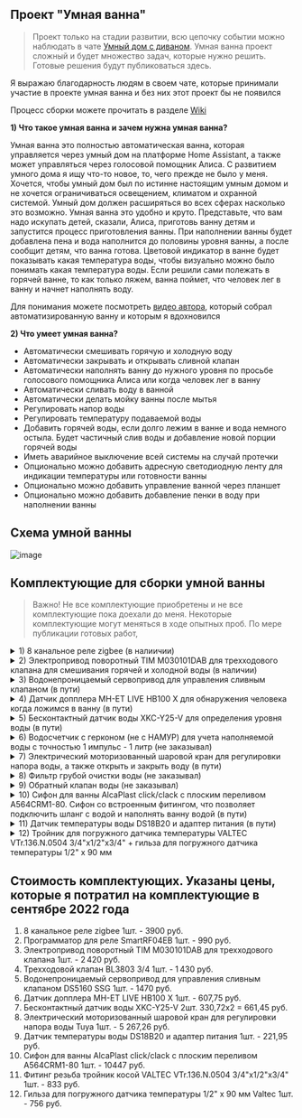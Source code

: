 ## Проект "Умная ванна"
> Проект только на стадии развитии, всю цепочку событии можно наблюдать в чате [Умный дом с диваном](https://t.me/smart_home_divan). Умная ванна проект сложный и будет множество задач, которые нужно решить. Готовые решения будут публиковаться здесь. 

Я выражаю благодарность людям в своем чате, которые принимали участие в проекте умная ванна и без них этот проект бы не появился

Процесс сборки можете прочитать в разделе [Wiki](https://github.com/DivanX10/smart-bath/wiki)

**1) Что такое умная ванна и зачем нужна умная ванна?**

Умная ванна это полностью автоматическая ванна, которая управляется через умный дом на платформе Home Assistant, а также может управляться через голосовой помощник Алиса. С развитием умного дома я ищу что-то новое, то, чего прежде не было у меня. Хочется, чтобы умный дом был по истинне настоящим умным домом и не хочется ограничиваться освещением, климатом и охранной системой. Умный дом должен расширяться во всех сферах насколько это возможно. Умная ванна это удобно и круто. Представьте, что вам надо искупать детей, сказали, Алиса, приготовь ванну детям и запустится процесс приготовления ванны. При наполнении ванны будет добавлена пена и вода наполнится до половины уровня ванны, а после сообщит детям, что ванна готова. Цветовой индикатор в ванне будет показывать какая температура воды, чтобы визуально можно было понимать какая температура воды. Если решили сами полежать в горячей ванне, то как только ляжем, ванна поймет, что человек лег в ванну и начнет наполнять воду.

Для понимания можете посмотреть [видео автора](https://youtu.be/_B7byL6H7NE), который собрал автоматизированную ванну и которым я вдохновился

**2) Что умеет умная ванна?**
* Автоматически смешивать горячую и холодную воду
* Автоматически закрывать и открывать сливной клапан
* Автоматически наполнять ванну до нужного уровня по просьбе голосового помощника Алиса или когда человек лег в ванну
* Автоматически сливать воду в ванной
* Автоматически делать мойку ванны после мытья
* Регулировать напор воды
* Регулировать температуру подаваемой воды
* Добавить горячей воды, если долго лежим в ванне и вода немного остыла. Будет частичный слив воды и добавление новой порции горячей воды
* Иметь аварийное выключение всей системы на случай протечки
* Опционально можно добавить адресную светодиодную ленту для индикации температуры или готовности ванны
* Опционально можно добавить управление ванной через планшет
* Опционально можно добавить добавление пенки в воду при наполнении ванны


## Схема умной ванны
![image](https://user-images.githubusercontent.com/64090632/192654137-efa8b03f-fac0-4592-8547-d73852db96e2.png)

## Комплектующие для сборки умной ванны
> Важно! Не все комплектующие приобретены и не все комплектующие пока доехали до меня. Некоторые комплектующие могут меняться в ходе опытных проб. По мере публикации готовых работ,   

<details>
  <summary>1) 8 канальное реле zigbee (в налиичии)</summary>

* Подробная статья о [Zigbee реле на 8 каналов](https://modkam.ru/2020/06/24/zigbee-rele-na-8-kanalov/)    
* 8 канальное реле zigbee можете заказать у Григория https://t.me/avenit
* [Видео обзор](https://youtu.be/ytuvblyAoo0) Modkam - 8х канальное Zigbee реле с сухими контактами, подключение внешних датчиков на канале [Alex Kvazis - технологии умного дома](https://www.youtube.com/c/AlexKvazis/videos)


![image](https://user-images.githubusercontent.com/64090632/192657403-07199f10-7540-4328-8489-d425c8b7775a.png)
</details>

<details>
  <summary>2) Электропривод поворотный TIM M030101DAB для трехходового клапана для смешивания горячей и холодной воды (в наличии)</summary>

Электропривод поворотный TIM M030101DAB брал [здесь](https://www.ozon.ru/product/servoprivod-dlya-krana-raspredelitelnogo-230v-dlina-provoda-1-5m-tim-485927636/?sh=LmakeLtZzw)
  
![image](https://user-images.githubusercontent.com/64090632/192656548-7994fcb8-eee7-489b-8e65-1ba55ecb0bae.png) 
</details>

<details>
  <summary>3) Водонепроницаемый сервопривод для управления сливным клапаном (в пути)</summary>

Сервопривод для управления сливным клапаном брал [здесь](https://www.ozon.ru/product/1-sht-vysokovoltnyy-vodonepronitsaemyy-tsifrovoy-servoprivod-dlya-1-5-rc-car-270-servo-472364958/?sh=LmakeEw5CQ)
  
![image](https://user-images.githubusercontent.com/64090632/192656635-4c047420-3049-45ad-9ed8-549f2db25a93.png)
</details>

<details>
  <summary>4) Датчик допплера MH-ET LIVE HB100 X для обнаружения человека когда ложимся в ванну (в пути)</summary>

Датчик допплера MH-ET LIVE HB100 X брал [здесь](https://aliexpress.ru/item/4000322455586.html?sku_id=10000001320564017)  
![image](https://user-images.githubusercontent.com/64090632/192656809-0863d89c-ee09-4609-ba43-86564644a7c5.png) 
</details>

<details>
  <summary>5) Бесконтактный датчик воды XKC-Y25-V для определения уровня воды (в пути)</summary>

Бесконтактный датчик воды XKC-Y25-V брал [здесь](https://aliexpress.ru/item/1005004165856762.html)
  
![image](https://user-images.githubusercontent.com/64090632/192657537-5ab68d17-e48e-4437-9812-e38bf0d3c265.png) 
</details>

<details>
  <summary>6) Водосчетчик с герконом (не с НАМУР) для учета наполняемой воды с точностью 1 импульс - 1 литр (не заказывал)</summary>

[ВСГД-15-03 (110ММ) СЧЕТЧИК ГОРЯЧЕЙ ВОДЫ С ИМП. ВЫХОДОМ](https://www.teplovodomer.ru/catalog/schetchiki-vody/kvartirnye-schetchiki-vody/dn-15/vsgd-15-03-110mm-schetchik-goryachey-vody-s-imp-vykhodom/)
  
![image](https://user-images.githubusercontent.com/64090632/192657779-d00d83ee-c861-42b2-b6bb-bdf51c3c5589.png)
</details>

<details>
  <summary>7) Электрический моторизованный шаровой кран для регулировки напора воды, а также открыть и закрыть воду (в пути)</summary>

* Электрический моторизованный шаровой кран [брал здесь](https://aliexpress.ru/item/1005003224042573.html)
* Обзор [FrankEver FK_V02 - Zigbee кран с регулировкой открытия](https://youtu.be/lpL6xAYuBHk) можете посмотреть на канале [Alex Kvazis - технологии умного дома](https://www.youtube.com/c/AlexKvazis/videos) 
  
![image](https://user-images.githubusercontent.com/64090632/192659320-4b3b5dd5-483d-4699-8dbc-d6b365cdba43.png)

</details>

<details>
  <summary>8) Фильтр грубой очистки воды (не заказывал)</summary>
  
![image](https://user-images.githubusercontent.com/64090632/192660219-284d3fc0-cb62-4c2f-b3c6-9856c4ec553d.png)

</details>

<details>
  <summary>9) Обратный клапан воды (не заказывал)</summary>
  
![image](https://user-images.githubusercontent.com/64090632/192660369-6822061b-97f1-402a-ac70-8df9bbcf4021.png)

</details>

<details>
  <summary>10) Сифон для ванны AlcaPlast click/clack с плоским переливом A564CRM1-80. Сифон со встроенным фитингом, что позволяет подключить шланг с водой и наполнять ванну водой (в пути)</summary>
  
![image](https://user-images.githubusercontent.com/64090632/193369955-59d2433c-1ce4-4595-8ef1-300d29481631.png)
![image](https://user-images.githubusercontent.com/64090632/193598027-856c0aab-c638-48da-ba7b-72a89a028073.png)

</details>

<details>
  <summary>11) Датчик температуры воды DS18B20 и адаптер питания (в пути)</summary>

Датчик температуры воды DS18B20 и адаптер брал [здесь](https://aliexpress.ru/item/32467815969.html)
 
![image](https://user-images.githubusercontent.com/64090632/193369539-cd92100a-f390-4632-967a-61bbaf779100.png)

</details>

<details>
  <summary>12) Тройник для погружного датчика температуры VALTEC VTr.136.N.0504 3/4"x1/2"x3/4" + гильза для погружного датчика температуры 1/2" х 90 мм</summary>
  
![image](https://user-images.githubusercontent.com/64090632/192899430-7c4f0223-c60c-4653-bc85-b4f552903dae.png)
![image](https://user-images.githubusercontent.com/64090632/193655715-905d8579-7967-46d2-877f-6e4a8a24b8c0.png)
</details>


## Стоимость комплектующих. Указаны цены, которые я потратил на комплектующие в сентябре 2022 года
1) 8 канальное реле zigbee 1шт. - 3900 руб.
2) Программатор для реле SmartRF04EB 1шт. - 990 руб.
3) Электропривод поворотный TIM M030101DAB для трехходового клапана 1шт. - 2 420 руб.
4) Трехходовой клапан BL3803 3/4 1шт. - 1 430 руб.
5) Водонепроницаемый сервопривод для управления сливным клапаном DS5160 SSG 1шт. - 1470 руб.
6) Датчик допплера MH-ET LIVE HB100 X 1шт. - 607,75 руб.
7) Бесконтактный датчик воды XKC-Y25-V 2шт. 330,72х2 = 661,45 руб.
8) Электрический моторизованный шаровой кран для регулировки напора воды Tuya 1шт. - 5 267,26 руб.
9) Датчик температуры воды DS18B20 и адаптер питания 1шт. - 221,95 руб.
10) Сифон для ванны AlcaPlast click/clack с плоским переливом A564CRM1-80 1шт. - 10447 руб.
11) Фитинг резьба тройник косой VALTEC VTr.136.N.0504 3/4"x1/2"x3/4" 1шт. - 833 руб.
12) Гильза для погружного датчика температуры 1/2" х 90 мм Valtec 1шт. - 756 руб.
